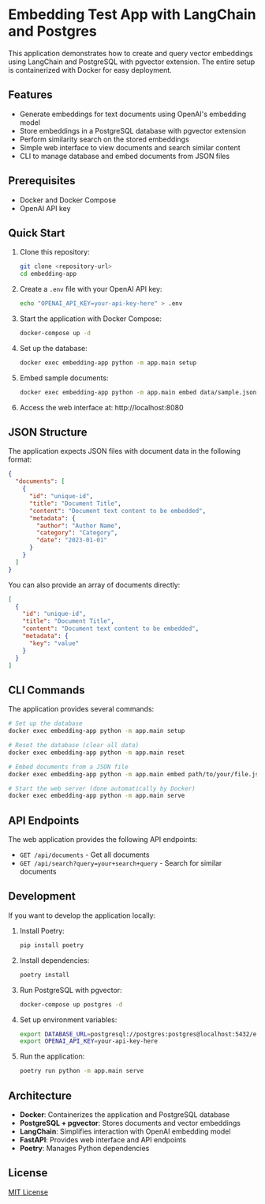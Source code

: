 # Embedding Test App with LangChain and Postgres

This application demonstrates how to create and query vector embeddings using LangChain and PostgreSQL with pgvector extension. The entire setup is containerized with Docker for easy deployment.

## Features

- Generate embeddings for text documents using OpenAI's embedding model
- Store embeddings in a PostgreSQL database with pgvector extension
- Perform similarity search on the stored embeddings
- Simple web interface to view documents and search similar content
- CLI to manage database and embed documents from JSON files

## Prerequisites

- Docker and Docker Compose
- OpenAI API key

## Quick Start

1. Clone this repository:

   ```bash
   git clone <repository-url>
   cd embedding-app
   ```

2. Create a `.env` file with your OpenAI API key:

   ```bash
   echo "OPENAI_API_KEY=your-api-key-here" > .env
   ```

3. Start the application with Docker Compose:

   ```bash
   docker-compose up -d
   ```

4. Set up the database:

   ```bash
   docker exec embedding-app python -m app.main setup
   ```

5. Embed sample documents:

   ```bash
   docker exec embedding-app python -m app.main embed data/sample.json
   ```

6. Access the web interface at: http://localhost:8080

## JSON Structure

The application expects JSON files with document data in the following format:

```json
{
  "documents": [
    {
      "id": "unique-id",
      "title": "Document Title",
      "content": "Document text content to be embedded",
      "metadata": {
        "author": "Author Name",
        "category": "Category",
        "date": "2023-01-01"
      }
    }
  ]
}
```

You can also provide an array of documents directly:

```json
[
  {
    "id": "unique-id",
    "title": "Document Title",
    "content": "Document text content to be embedded",
    "metadata": {
      "key": "value"
    }
  }
]
```

## CLI Commands

The application provides several commands:

```bash
# Set up the database
docker exec embedding-app python -m app.main setup

# Reset the database (clear all data)
docker exec embedding-app python -m app.main reset

# Embed documents from a JSON file
docker exec embedding-app python -m app.main embed path/to/your/file.json

# Start the web server (done automatically by Docker)
docker exec embedding-app python -m app.main serve
```

## API Endpoints

The web application provides the following API endpoints:

- `GET /api/documents` - Get all documents
- `GET /api/search?query=your+search+query` - Search for similar documents

## Development

If you want to develop the application locally:

1. Install Poetry:

   ```bash
   pip install poetry
   ```

2. Install dependencies:

   ```bash
   poetry install
   ```

3. Run PostgreSQL with pgvector:

   ```bash
   docker-compose up postgres -d
   ```

4. Set up environment variables:

   ```bash
   export DATABASE_URL=postgresql://postgres:postgres@localhost:5432/embeddings
   export OPENAI_API_KEY=your-api-key-here
   ```

5. Run the application:
   ```bash
   poetry run python -m app.main serve
   ```

## Architecture

- **Docker**: Containerizes the application and PostgreSQL database
- **PostgreSQL + pgvector**: Stores documents and vector embeddings
- **LangChain**: Simplifies interaction with OpenAI embedding model
- **FastAPI**: Provides web interface and API endpoints
- **Poetry**: Manages Python dependencies

## License

[MIT License](LICENSE)
